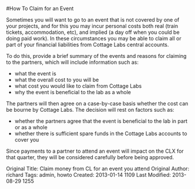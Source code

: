 #How To Claim for an Event

Sometimes you will want to go to an event that is not covered by one of your projects, and for this you may incur personal costs both real (train tickets, accommodation, etc), and implied (a day off when you could be doing paid work).  In these circumstances you may be able to claim all or part of your financial liabilities from Cottage Labs central accounts.

To do this, provide a brief summary of the events and reasons for claiming to the partners, which will include information such as:

* what the event is
* what the overall cost to you will be
* what cost you would like to claim from Cottage Labs
* why the event is beneficial to the lab as a whole

The partners will then agree on a case-by-case basis whether the cost can be bourne by Cottage Labs.  The decision will rest on factors such as:

* whether the partners agree that the event is beneficial to the lab in part or as a whole
* whether there is sufficient spare funds in the Cottage Labs accounts to cover you

Since payments to a partner to attend an event will impact on the CLX for that quarter, they will be considered carefully before being approved.



Original Title: Claim money from CL for an event you attend
Original Author: richard
Tags: admin, howto
Created: 2013-01-14 1109
Last Modified: 2013-08-29 1255
